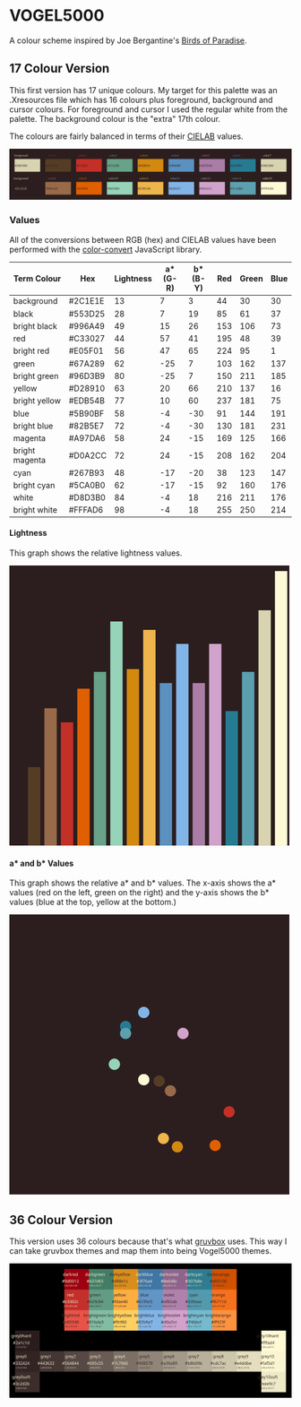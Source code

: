 # VOGEL5000

A colour scheme inspired by Joe Bergantine's [Birds of Paradise](https://github.com/bergantine/Birds-of-Paradise).

## 17 Colour Version

This first version has 17 unique colours.  My target for this palette was an .Xresources file which has 16 colours plus foreground, background and cursor colours.  For foreground and cursor I used the regular white from the palette.  The background colour is the "extra" 17th colour.

The colours are fairly balanced in terms of their [CIELAB](https://en.wikipedia.org/wiki/CIELAB_color_space) values.

<img src="./swatch.svg">

### Values

All of the conversions between RGB (hex) and CIELAB values have been performed with the [color-convert](https://github.com/Qix-/color-convert) JavaScript library.

Term Colour | Hex  | Lightness  | a* (G-R)  | b* (B-Y)  | Red  | Green  | Blue
--- | --- | --- | --- | --- | --- | --- | ---
background | #2C1E1E  | 13  | 7  | 3  | 44  | 30  | 30
black | #553D25  | 28  | 7  | 19  | 85  | 61  | 37
bright black | #996A49  | 49  | 15  | 26  | 153  | 106  | 73
red | #C33027  | 44  | 57  | 41  | 195  | 48  | 39
bright red | #E05F01  | 56  | 47  | 65  | 224  | 95  | 1
green | #67A289  | 62  | -25  | 7  | 103  | 162  | 137
bright green | #96D3B9  | 80  | -25  | 7  | 150  | 211  | 185
yellow | #D28910  | 63  | 20  | 66  | 210  | 137  | 16
bright yellow | #EDB54B  | 77  | 10  | 60  | 237  | 181  | 75
blue | #5B90BF  | 58  | -4  | -30  | 91  | 144  | 191
bright blue | #82B5E7  | 72  | -4  | -30  | 130  | 181  | 231
magenta | #A97DA6  | 58  | 24  | -15  | 169  | 125  | 166
bright magenta | #D0A2CC  | 72  | 24  | -15  | 208  | 162  | 204
cyan | #267B93  | 48  | -17  | -20  | 38  | 123  | 147
bright cyan | #5CA0B0  | 62  | -17  | -15  | 92  | 160  | 176
white | #D8D3B0  | 84  | -4  | 18  | 216  | 211  | 176
bright white | #FFFAD6  | 98  | -4  | 18  | 255  | 250  | 214


#### Lightness

This graph shows the relative lightness values.

<img src="./lab_lightness.png">

#### a* and b* Values

This graph shows the relative a* and b* values.  The x-axis shows the a* values (red on the left, green on the right) and the y-axis shows the b* values (blue at the top, yellow at the bottom.)

<img src="./lab_abscatter.png">

## 36 Colour Version

This version uses 36 colours because that's what [gruvbox](https://github.com/morhetz/gruvbox) uses.  This way I can take gruvbox themes and map them into being Vogel5000 themes.

<img src="./swatch36.svg">

